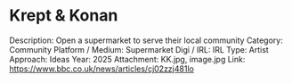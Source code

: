 # Krept & Konan

Description: Open a supermarket to serve their local community
Category: Community
Platform / Medium: Supermarket
Digi / IRL: IRL
Type: Artist
Approach: Ideas
Year: 2025
Attachment: KK.jpg, image.jpg
Link: https://www.bbc.co.uk/news/articles/cj02zzj481lo